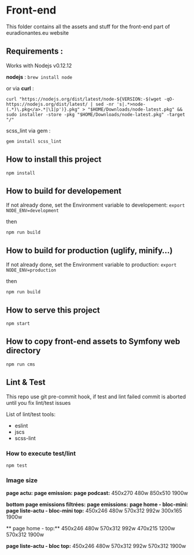 # Front-end

This folder contains all the assets and stuff for the front-end part of euradionantes.eu website

## Requirements :

Works with Nodejs v0.12.12

**nodejs** : `brew install node` 

or via **curl** :

```
curl "https://nodejs.org/dist/latest/node-${VERSION:-$(wget -qO- https://nodejs.org/dist/latest/ | sed -nr 's|.*>node-(.*)\.pkg</a>.*|\1|p')}.pkg" > "$HOME/Downloads/node-latest.pkg" && sudo installer -store -pkg "$HOME/Downloads/node-latest.pkg" -target "/"

```

scss_lint via gem :

`gem install scss_lint`


## How to install this project


`npm install`


## How to build for developement

If not already done, set the Environment variable to developement: `export NODE_ENV=development` 

then 

`npm run build`


## How to build for production (uglify, minify…)

If not already done, set the Environment variable to production: `export NODE_ENV=production` 

then

`npm run build`


## How to serve this project


`npm start`


## How to copy front-end assets to Symfony web directory

`npm run cms`


## Lint & Test

This repo use git pre-commit hook, if test and lint failed commit is aborted until you fix lint/test issues

List of lint/test tools:

- eslint
- jscs
- scss-lint

### How to execute test/lint

`npm test`

### Image size

**page actu:**
**page emission:**
**page podcast:**
450x270 480w
850x510 1900w

**bottom**
**page emissions filtrées:**
**page emissions:**
**page home - bloc-mini:**
**page liste-actu - bloc-mini top:**
450x246 480w
570x312 992w
300x165 1900w

** page home - top:**
450x246 480w
570x312 992w
470x215 1200w
570x312 1900w

**page liste-actu - bloc top:**
450x246 480w
570x312 992w
570x312 1900w
